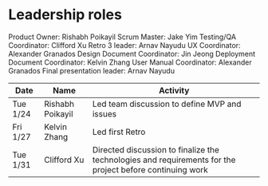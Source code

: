 # Leadership roles

Product Owner: Rishabh Poikayil
Scrum Master: Jake Yim
Testing/QA Coordinator: Clifford Xu
Retro 3 leader: Arnav Nayudu
UX Coordinator: Alexander Granados
Design Document Coordinator: Jin Jeong
Deployment Document Coordinator: Kelvin Zhang
User Manual Coordinator: Alexander Granados
Final presentation leader: Arnav Nayudu



| Date      | Name              | Activity                                               |
|-----------|-------------------|--------------------------------------------------------|
| Tue 1/24  | Rishabh Poikayil  | Led team discussion to define MVP and issues                     
| Fri 1/27  | Kelvin Zhang      | Led first Retro           
| Tue 1/31  | Clifford Xu       | Directed discussion to finalize the technologies and requirements for the project before continuing work

